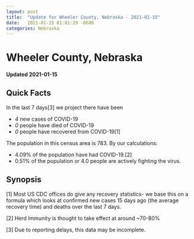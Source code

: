 ```yaml
---
layout: post
title:  "Update for Wheeler County, Nebraska - 2021-01-15"
date:   2021-01-15 01:01:29 -0600
categories: Nebraska
---
```


# Wheeler County, Nebraska
#### Updated 2021-01-15

## Quick Facts

In the last 7 days[3] we project there have been
- *4* new cases of COVID-19
- *0* people have died of COVID-19
- *0* people have recovered from COVID-19[1]

The population in this census area is 783. By our calculations:
- 4.09% of the population have had COVID-19.[2]
- 0.51% of the population or 4.0 people are actively fighting the virus.

## Synopsis




[1] Most US CDC offices do give any recovery statistics- we base this on a formula which looks at confirmed new cases
15 days ago (the average recovery time) and deaths over the last 7 days.

[2] Herd Immunity is thought to take effect at around ~70-80%

[3] Due to reporting delays, this data may be incomplete.
 
    
